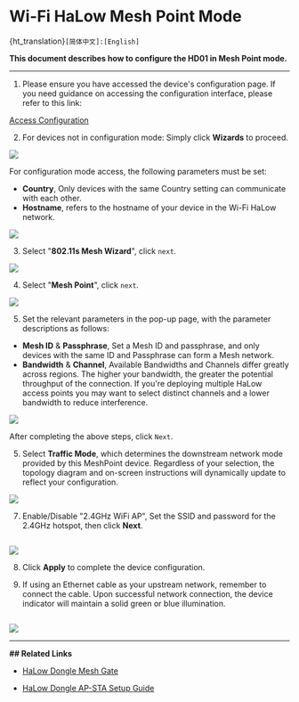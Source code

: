 
# Wi-Fi HaLow Mesh Point Mode

{ht_translation}`[简体中文]:[English]`

**This document describes how to configure the HD01 in Mesh Point mode.**

------------------------------------

1. Please ensure you have accessed the device's configuration page. If you need guidance on accessing the configuration interface, please refer to this link:

[Access Configuration](https://docs.heltec.org/en/wifi_halow/ht-hd01/access_configuration_page.html)

2. For devices not in configuration mode: Simply click **Wizards** to proceed.

![](img/03.png)

For configuration mode access, the following parameters must be set:
- **Country**, Only devices with the same Country setting can communicate with each other.
- **Hostname**, refers to the hostname of your device in the Wi-Fi HaLow network. 

![](img/01.png)

3. Select "**802.11s Mesh Wizard**", click `next`.

![](img/mesh_gate/02.png)

4. Select "**Mesh Point**", click `next`.

![](img/mesh_point/03.png)

5. Set the relevant parameters in the pop-up page, with the parameter descriptions as follows:

- **Mesh ID** & **Passphrase**, Set a Mesh ID and passphrase, and only devices with the same ID and Passphrase can form a Mesh network.
- **Bandwidth** & **Channel**, Available Bandwidths and Channels differ greatly across regions. The higher your bandwidth, the greater the potential throughput of the connection. If you're deploying multiple HaLow access points you may want to select distinct channels and a lower bandwidth to reduce interference.

![](img/mesh_point/04.png)

After completing the above steps, click `Next`.

5. Select **Traffic Mode**, which determines the downstream network mode provided by this MeshPoint device. Regardless of your selection, the topology diagram and on-screen instructions will dynamically update to reflect your configuration. 

![](img/mesh_gate/07.png)

7. Enable/Disable "2.4GHz WiFi AP", Set the SSID and password for the 2.4GHz hotspot, then click **Next**.

``` {tip} If don't have stringent low-power requirements, we recommend enabling this feature to facilitate subsequent device management.
```

![](img/mesh_gate/10.png)

8. Click **Apply** to complete the device configuration. 

9. If using an Ethernet cable as your upstream network, remember to connect the cable. Upon successful network connection, the device indicator will maintain a solid green or blue illumination. 

``` {warning} The RJ45 cable is indicated by green, while the USB-C cable is indicated by blue. If the LED color doesn't match your selected cable type, press the function button to toggle between modes.
```

![](img/02.jpg)

------------------------------------

**## Related Links**

- [HaLow Dongle Mesh Gate](https://docs.heltec.org/en/wifi_halow/ht-hd01/mesh/meshgate.html)

- [HaLow Dongle AP-STA Setup Guide](https://docs.heltec.org/en/wifi_halow/ht-hd01/ap-sta.html)

